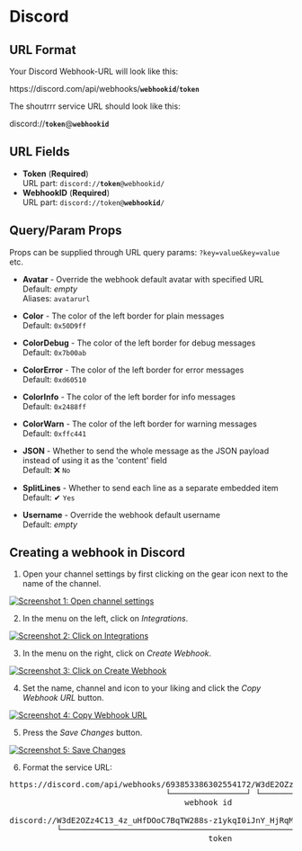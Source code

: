 # Discord

## URL Format

Your Discord Webhook-URL will look like this:

<span class="bk">https<span>:</span>//discord<span>.com</span>/api/webhooks/**`webhookid`**/**`token`**</span>

The shoutrrr service URL should look like this:

<span class="bk">discord://**`token`**@**`webhookid`**</span>

## URL Fields

- **Token** (**Required**)  
  URL part: <code class="service-url">discord://<strong>token</strong>@webhookid/</code>
- **WebhookID** (**Required**)  
  URL part: <code class="service-url">discord://token@<strong>webhookid</strong>/</code>

## Query/Param Props

Props can be supplied through URL query params: `?key=value&key=value` etc.

- **Avatar** - Override the webhook default avatar with specified URL  
  Default: _empty_  
  Aliases: `avatarurl`

- **Color** - The color of the left border for plain messages  
  Default: `0x50D9ff`

- **ColorDebug** - The color of the left border for debug messages  
  Default: `0x7b00ab`

- **ColorError** - The color of the left border for error messages  
  Default: `0xd60510`

- **ColorInfo** - The color of the left border for info messages  
  Default: `0x2488ff`

- **ColorWarn** - The color of the left border for warning messages  
  Default: `0xffc441`

- **JSON** - Whether to send the whole message as the JSON payload instead of using it as the 'content' field  
  Default: ❌ `No`

- **SplitLines** - Whether to send each line as a separate embedded item  
  Default: ✔ `Yes`

- **Username** - Override the webhook default username  
  Default: _empty_

## Creating a webhook in Discord

1. Open your channel settings by first clicking on the gear icon next to the name of the channel.

<a href="/image/discord/sc-1.png" target="_blank">
   <img src="/image/discord/sc-1.png" alt="Screenshot 1: Open channel settings" />
</a>

2. In the menu on the left, click on _Integrations_.

<a href="/image/discord/sc-2.png" target="_blank">
   <img src="/image/discord/sc-2.png" alt="Screenshot 2: Click on Integrations" />
</a>

3. In the menu on the right, click on _Create Webhook_.

<a href="/image/discord/sc-3.png" target="_blank">
   <img src="/image/discord/sc-3.png" alt="Screenshot 3: Click on Create Webhook" />
</a>

4. Set the name, channel and icon to your liking and click the _Copy Webhook URL_ button.

<a href="/image/discord/sc-4.png" target="_blank">
   <img src="/image/discord/sc-4.png" alt="Screenshot 4: Copy Webhook URL" />
</a>

5. Press the _Save Changes_ button.

<a href="/image/discord/sc-5.png" target="_blank">
   <img src="/image/discord/sc-5.png" alt="Screenshot 5: Save Changes" />
</a>

6. Format the service URL:

<pre class="bk">
https://discord.com/api/webhooks/693853386302554172/W3dE2OZz4C13_4z_uHfDOoC7BqTW288s-z1ykqI0iJnY_HjRqMGO8Sc7YDqvf_KVKjhJ
                                 └────────────────┘ └──────────────────────────────────────────────────────────────────┘
                                     webhook id                                    token

discord://W3dE2OZz4C13_4z_uHfDOoC7BqTW288s-z1ykqI0iJnY_HjRqMGO8Sc7YDqvf_KVKjhJ@693853386302554172
          └──────────────────────────────────────────────────────────────────┘ └────────────────┘
                                          token                                    webhook id
</pre>
